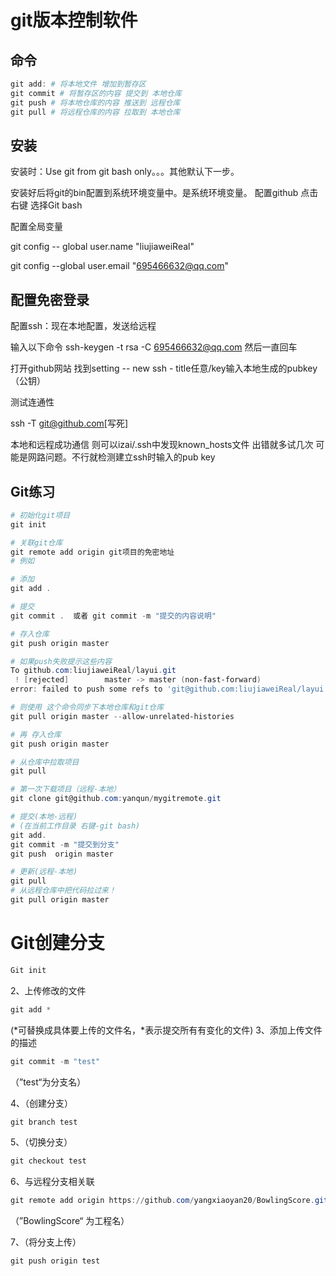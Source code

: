 

# git版本控制软件

## 命令

```powershell
git add: # 将本地文件 增加到暂存区
git commit # 将暂存区的内容 提交到 本地仓库
git push # 将本地仓库的内容 推送到 远程仓库
git pull # 将远程仓库的内容 拉取到 本地仓库
```

## 安装

安装时：Use git from git bash only。。。其他默认下一步。

安装好后将git的bin配置到系统环境变量中。是系统环境变量。
配置github
    点击右键 选择Git bash

配置全局变量

git config -- global user.name "liujiaweiReal"

git config --global user.email "695466632@qq.com"

## 配置免密登录

配置ssh：现在本地配置，发送给远程

输入以下命令
ssh-keygen -t rsa -C 695466632@qq.com
然后一直回车

打开github网站 找到setting -- new ssh - title任意/key输入本地生成的pubkey（公钥）

测试连通性

ssh -T git@github.com[写死]

本地和远程成功通信 则可以izai/.ssh中发现known_hosts文件
出错就多试几次 可能是网路问题。不行就检测建立ssh时输入的pub key

## Git练习

```powershell
# 初始化git项目
git init

# 关联git仓库
git remote add origin git项目的免密地址
# 例如

# 添加
git add .

# 提交
git commit .  或者 git commit -m "提交的内容说明"

# 存入仓库
git push origin master

# 如果push失败提示这些内容
To github.com:liujiaweiReal/layui.git
 ! [rejected]        master -> master (non-fast-forward)
error: failed to push some refs to 'git@github.com:liujiaweiReal/layui.git'

# 则使用 这个命令同步下本地仓库和git仓库
git pull origin master --allow-unrelated-histories

# 再 存入仓库
git push origin master

# 从仓库中拉取项目
git pull
```

```powershell
# 第一次下载项目（远程-本地）
git clone git@github.com:yanqun/mygitremote.git

# 提交(本地-远程)
# (在当前工作目录 右键-git bash)
git add.
git commit -m "提交到分支"
git push  origin master

# 更新(远程-本地)
git pull
# 从远程仓库中把代码拉过来！
git pull origin master
```

# Git创建分支

```powershell
Git init
```

2、上传修改的文件

```powershell
git add *
```

(*可替换成具体要上传的文件名，*表示提交所有有变化的文件) 3、添加上传文件的描述

```powershell
git commit -m "test" 
```

 （”test“为分支名）

4、（创建分支）

```powershell
git branch test
```

5、（切换分支）

```powershell
git checkout test
```

6、与远程分支相关联

```powershell
git remote add origin https://github.com/yangxiaoyan20/BowlingScore.git
```

  （”BowlingScore“ 为工程名）

7、（将分支上传）

```powershell
git push origin test
```